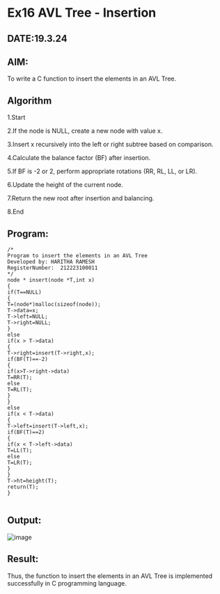 # Ex16 AVL Tree - Insertion
## DATE:19.3.24
## AIM:
To write a C function to insert the elements in an AVL Tree.

## Algorithm
1.Start

2.If the node is NULL, create a new node with value x.

3.Insert x recursively into the left or right subtree based on comparison.

4.Calculate the balance factor (BF) after insertion.

5.If BF is -2 or 2, perform appropriate rotations (RR, RL, LL, or LR).

6.Update the height of the current node.

7.Return the new root after insertion and balancing.

8.End 

## Program:
```
/*
Program to insert the elements in an AVL Tree
Developed by: HARITHA RAMESH
RegisterNumber:  212223100011
*/
node * insert(node *T,int x) 
{ 
if(T==NULL) 
{ 
T=(node*)malloc(sizeof(node)); 
T->data=x; 
T->left=NULL; 
T->right=NULL; 
} 
else 
if(x > T->data) 
{ 
T->right=insert(T->right,x); 
if(BF(T)==-2) 
{ 
if(x>T->right->data) 
T=RR(T); 
else 
T=RL(T); 
} 
} 
else 
if(x < T->data) 
{
T->left=insert(T->left,x); 
if(BF(T)==2) 
{ 
if(x < T->left->data) 
T=LL(T); 
else 
T=LR(T); 
} 
} 
T->ht=height(T); 
return(T); 
}


```

## Output:

![image](https://github.com/user-attachments/assets/5204c7a4-b7f5-4ec7-9579-e1d6ba6f78fe)


## Result:
Thus, the function to insert the elements in an AVL Tree is implemented successfully in C programming language.
